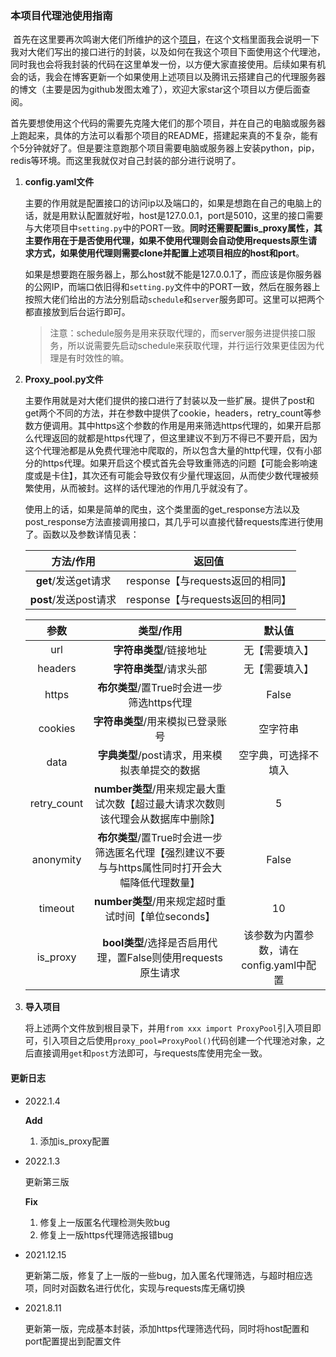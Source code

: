 ### 本项目代理池使用指南

​	首先在这里要再次鸣谢大佬们所维护的这个[项目](https://github.com/jhao104/proxy_pool)，在这个文档里面我会说明一下我对大佬们写出的接口进行的封装，以及如何在我这个项目下面使用这个代理池，同时我也会将我封装的代码在这里单发一份，以方便大家直接使用。后续如果有机会的话，我会在博客更新一个如果使用上述项目以及腾讯云搭建自己的代理服务器的博文（主要是因为github发图太难了），欢迎大家star这个项目以方便后面查阅。

​	首先要想使用这个代码的需要先克隆大佬们的那个项目，并在自己的电脑或服务器上跑起来，具体的方法可以看那个项目的README，搭建起来真的不复杂，能有个5分钟就好了。但是要注意跑那个项目需要电脑或服务器上安装python，pip，redis等环境。而这里我就仅对自己封装的部分进行说明了。

1. **config.yaml文件**

   ​	主要的作用就是配置接口的访问ip以及端口的，如果是想跑在自己的电脑上的话，就是用默认配置就好啦，host是127.0.0.1，port是5010，这里的接口需要与大佬项目中`setting.py`中的PORT一致。**同时还需要配置is_proxy属性，其主要作用在于是否使用代理，如果不使用代理则会自动使用requests原生请求方式，如果使用代理则需要clone并配置上述项目相应的host和port**。

   如果是想要跑在服务器上，那么host就不能是127.0.0.1了，而应该是你服务器的公网IP，而端口依旧得和`setting.py`文件中的PORT一致，然后在服务器上按照大佬们给出的方法分别启动`schedule`和`server`服务即可。这里可以把两个都直接放到后台运行即可。

   > 注意：schedule服务是用来获取代理的，而server服务进提供接口服务，所以说需要先启动schedule来获取代理，并行运行效果更佳因为代理是有时效性的嘛。

2. **Proxy_pool.py文件**

   ​	主要作用就是对大佬们提供的接口进行了封装以及一些扩展。提供了post和get两个不同的方法，并在参数中提供了cookie，headers，retry_count等参数方便调用。其中https这个参数的作用是用来筛选https代理的，如果开启那么代理返回的就都是https代理了，但这里建议不到万不得已不要开启，因为这个代理池都是从免费代理池中爬取的，所以包含大量的http代理，仅有小部分的https代理。如果开启这个模式首先会导致重筛选的问题【可能会影响速度或是卡住】，其次还有可能会导致仅有少量代理返回，从而使少数代理被频繁使用，从而被封。这样的话代理池的作用几乎就没有了。
   
   ​	使用上的话，如果是简单的爬虫，这个类里面的get_response方法以及post_response方法直接调用接口，其几乎可以直接代替requests库进行使用了。函数以及参数详情见表：
   
   |       方法/作用       |              返回值              |
   | :-------------------: | :------------------------------: |
   |  **get**/发送get请求  | response【与requests返回的相同】 |
   | **post**/发送post请求 | response【与requests返回的相同】 |
   
   |    参数     |                          类型/作用                           |                 默认值                  |
   | :---------: | :----------------------------------------------------------: | :-------------------------------------: |
   |     url     |                   **字符串类型**/链接地址                    |             无【需要填入】              |
   |   headers   |                   **字符串类型**/请求头部                    |             无【需要填入】              |
   |    https    |          **布尔类型**/置True时会进一步筛选https代理          |                  False                  |
   |   cookies   |              **字符串类型**/用来模拟已登录账号               |                空字符串                 |
   |    data     |        **字典类型**/post请求，用来模拟表单提交的数据         |          空字典，可选择不填入           |
   | retry_count | **number类型**/用来规定最大重试次数【超过最大请求次数则该代理会从数据库中删除】 |                    5                    |
   |  anonymity  | **布尔类型**/置True时会进一步筛选匿名代理【强烈建议不要与与https属性同时打开会大幅降低代理数量】 |                  False                  |
   |   timeout   |      **number类型**/用来规定超时重试时间【单位seconds】      |                   10                    |
   |  is_proxy   | **bool类型**/选择是否启用代理，置False则使用requests原生请求 | 该参数为内置参数，请在config.yaml中配置 |
   
3. **导入项目**

   ​	将上述两个文件放到根目录下，并用`from xxx import ProxyPool`引入项目即可，引入项目之后使用`proxy_pool=ProxyPool()`代码创建一个代理池对象，之后直接调用`get`和`post`方法即可，与requests库使用完全一致。

#### 更新日志

* 2022.1.4

  **Add**

  1. 添加is_proxy配置

* 2022.1.3

  更新第三版

  **Fix**

  1. 修复上一版匿名代理检测失败bug
  2. 修复上一版https代理筛选报错bug

* 2021.12.15

  更新第二版，修复了上一版的一些bug，加入匿名代理筛选，与超时相应选项，同时对函数名进行优化，实现与requests库无痛切换

* 2021.8.11

  更新第一版，完成基本封装，添加https代理筛选代码，同时将host配置和port配置提出到配置文件
